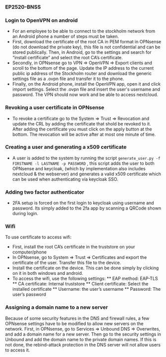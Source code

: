 ### EP2520-BNSS

### Login to OpenVPN on android
* For an employee to be able to connect to the stockholm network from an Android phone a number of steps must be taken.
* First, download the certificate of the root CA in PEM format in OPNsense (do not download the private key), this file is not confidential and can be stored publically. Then, in Android, go to the settings and search for “install certificate” and select the root CA’s certificate.
* Secondly, in OPNsense go to VPN ⇒ OpenVPN ⇒ Export clients and scroll to the bottom of the page. Update the IP address to the current public ip address of the Stockholm router and download the generic settings file as a .ovpn file and transfer it to the phone. 
* Finally, on the Android phone, install the OpenVPN app, open it and click import settings. Select the .ovpn file and insert the user's username and password. The VPN should now work and be able to access nextcloud.

### Revoking a user certificate in OPNsense
* To revoke a certificate go to the System ⇒ Trust ⇒ Revocation and update the CRL by adding the certificate that shold be revoked to it. After adding the certificate you must click on the apply button at the bottom. The revocation will be active after at most one minute of time.

### Creating a user and generating a x509 certificate
* A user is added to the system by  running the script  ```generate_user.py -f FIRSTNAME -l LASTNAME -p PASSWORD``` , this script adds the user to both OPNsense and keycloak, (which by implementation also includes nextcloud & the webserver) and generates a valid x509 certificate which can be used when authenticating via keycloak SSO.  

### Adding two factor authenticator
* 2FA setup is forced on the first login to keycloak using username and password. Its simply added to the 2fa app by scanning a QRCode shown during login. 


### Wifi
To use certificate to access wifi:
* First, install the root CA’s certificate in the truststore on your computer/phone
* In OPNsense, go to System ⇒ Trust ⇒ Certificates and export the certificate of the user. Transfer this file to the device.
* Install the certificate on the device. This can be done simply by clicking on it in both windows and android.
* To access the wifi, use the following settings: 
** EAP method: EAP-TLS
** CA certificate: Internal truststore
** Client certificate: Select the installed certificate
** Username: the user’s username
** Password: The user’s password

### Assigning a domain name to a new server
Because of some security features in the DNS and firewall rules, a few OPNsense settings have to be modified to allow new servers on the network.
First, in OPNsense, go to Services ⇒ Unbound DNS ⇒ Overwrites, and add a domain name for a new server. Then go to the security settings in Unbound and add the domain name to the private domain names. If this is not done, the rebind-attack protection in the DNS server will not allow users to access it.

